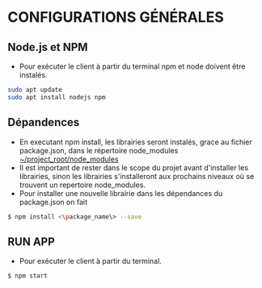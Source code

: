 # CONFIGURATIONS GÉNÉRALES

## Node.js et NPM
* Pour exécuter le client à partir du terminal npm et node doivent être instalés. 
```bash
sudo apt update
sudo apt install nodejs npm
```

## Dépandences
* En executant npm install, les librairies seront instalés, grace au fichier package.json, dans le répertoire node_modules [~/project_root/node_modules](node_modules)
* Il est important de rester dans le scope du projet avant d'installer les librairies, sinon les librairies s'installeront aux prochains niveaux où se trouvent un repertoire node_modules.
* Pour installer une nouvelle librairie dans les dépendances du package.json on fait
```bash
$ npm install <\package_name\> --save
```

## RUN APP
* Pour exécuter le client à partir du terminal.
```bash
$ npm start
```

